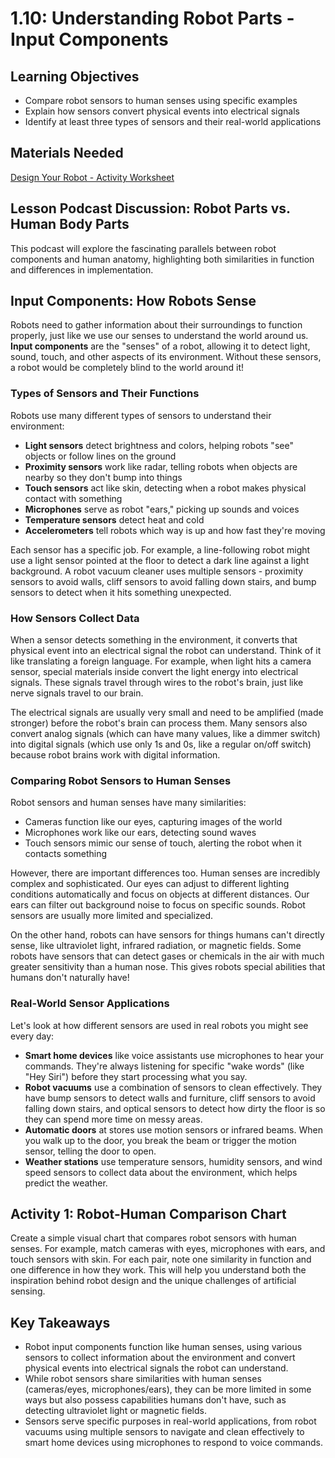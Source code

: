 # 1.10: Understanding Robot Parts - Input Components

## **Learning Objectives**

- Compare robot sensors to human senses using specific examples
- Explain how sensors convert physical events into electrical signals
- Identify at least three types of sensors and their real-world applications
## **Materials Needed**  
[Design Your Robot - Activity Worksheet](https://api.learnstage.com/media-manager/api/access/exceled/default/lms/courses/1647/Files/1-10%20Design%20Your%20Robot%20-%20Activity%20Worksheet.pdf)

## **Lesson Podcast Discussion: Robot Parts vs. Human Body Parts**

This podcast will explore the fascinating parallels between robot components and human anatomy, highlighting both similarities in function and differences in implementation.

## **Input Components: How Robots Sense**

Robots need to gather information about their surroundings to function properly, just like we use our senses to understand the world around us. **Input components** are the "senses" of a robot, allowing it to detect light, sound, touch, and other aspects of its environment. Without these sensors, a robot would be completely blind to the world around it!

### **Types of Sensors and Their Functions**

Robots use many different types of sensors to understand their environment:

* **Light sensors** detect brightness and colors, helping robots "see" objects or follow lines on the ground
* **Proximity sensors** work like radar, telling robots when objects are nearby so they don't bump into things
* **Touch sensors** act like skin, detecting when a robot makes physical contact with something
* **Microphones** serve as robot "ears," picking up sounds and voices
* **Temperature sensors** detect heat and cold
* **Accelerometers** tell robots which way is up and how fast they're moving

Each sensor has a specific job. For example, a line-following robot might use a light sensor pointed at the floor to detect a dark line against a light background. A robot vacuum cleaner uses multiple sensors - proximity sensors to avoid walls, cliff sensors to avoid falling down stairs, and bump sensors to detect when it hits something unexpected.

### **How Sensors Collect Data**

When a sensor detects something in the environment, it converts that physical event into an electrical signal the robot can understand. Think of it like translating a foreign language. For example, when light hits a camera sensor, special materials inside convert the light energy into electrical signals. These signals travel through wires to the robot's brain, just like nerve signals travel to our brain.  

The electrical signals are usually very small and need to be amplified (made stronger) before the robot's brain can process them. Many sensors also convert analog signals (which can have many values, like a dimmer switch) into digital signals (which use only 1s and 0s, like a regular on/off switch) because robot brains work with digital information.

### **Comparing Robot Sensors to Human Senses**

Robot sensors and human senses have many similarities:
* Cameras function like our eyes, capturing images of the world
* Microphones work like our ears, detecting sound waves
* Touch sensors mimic our sense of touch, alerting the robot when it contacts something

However, there are important differences too. Human senses are incredibly complex and sophisticated. Our eyes can adjust to different lighting conditions automatically and focus on objects at different distances. Our ears can filter out background noise to focus on specific sounds. Robot sensors are usually more limited and specialized.

On the other hand, robots can have sensors for things humans can't directly sense, like ultraviolet light, infrared radiation, or magnetic fields. Some robots have sensors that can detect gases or chemicals in the air with much greater sensitivity than a human nose. This gives robots special abilities that humans don't naturally have!

### **Real-World Sensor Applications**

Let's look at how different sensors are used in real robots you might see every day:

* **Smart home devices** like voice assistants use microphones to hear your commands. They're always listening for specific "wake words" (like "Hey Siri") before they start processing what you say.
* **Robot vacuums** use a combination of sensors to clean effectively. They have bump sensors to detect walls and furniture, cliff sensors to avoid falling down stairs, and optical sensors to detect how dirty the floor is so they can spend more time on messy areas.
* **Automatic doors** at stores use motion sensors or infrared beams. When you walk up to the door, you break the beam or trigger the motion sensor, telling the door to open.
* **Weather stations** use temperature sensors, humidity sensors, and wind speed sensors to collect data about the environment, which helps predict the weather.

## **Activity 1: Robot-Human Comparison Chart**

Create a simple visual chart that compares robot sensors with human senses. For example, match cameras with eyes, microphones with ears, and touch sensors with skin. For each pair, note one similarity in function and one difference in how they work. This will help you understand both the inspiration behind robot design and the unique challenges of artificial sensing.

## **Key Takeaways**

- Robot input components function like human senses, using various sensors to collect information about the environment and convert physical events into electrical signals the robot can understand.
- While robot sensors share similarities with human senses (cameras/eyes, microphones/ears), they can be more limited in some ways but also possess capabilities humans don't have, such as detecting ultraviolet light or magnetic fields.
- Sensors serve specific purposes in real-world applications, from robot vacuums using multiple sensors to navigate and clean effectively to smart home devices using microphones to respond to voice commands.

